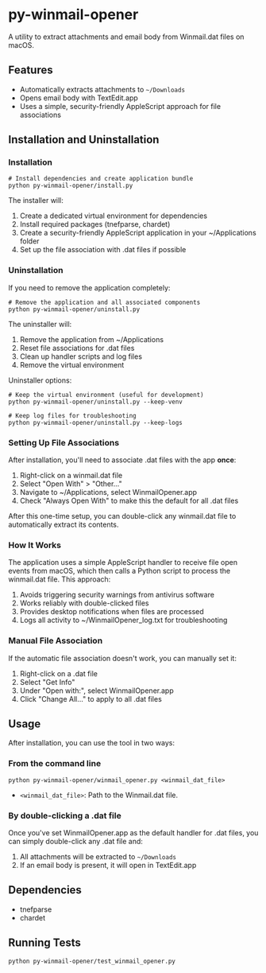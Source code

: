 # py-winmail-opener

A utility to extract attachments and email body from Winmail.dat files on macOS.

## Features

* Automatically extracts attachments to `~/Downloads`
* Opens email body with TextEdit.app
* Uses a simple, security-friendly AppleScript approach for file associations

## Installation and Uninstallation

### Installation

```
# Install dependencies and create application bundle
python py-winmail-opener/install.py
```

The installer will:
1. Create a dedicated virtual environment for dependencies
2. Install required packages (tnefparse, chardet)
3. Create a security-friendly AppleScript application in your ~/Applications folder
4. Set up the file association with .dat files if possible

### Uninstallation

If you need to remove the application completely:

```
# Remove the application and all associated components
python py-winmail-opener/uninstall.py
```

The uninstaller will:
1. Remove the application from ~/Applications
2. Reset file associations for .dat files
3. Clean up handler scripts and log files
4. Remove the virtual environment

Uninstaller options:
```
# Keep the virtual environment (useful for development)
python py-winmail-opener/uninstall.py --keep-venv

# Keep log files for troubleshooting
python py-winmail-opener/uninstall.py --keep-logs
```

### Setting Up File Associations

After installation, you'll need to associate .dat files with the app **once**:
1. Right-click on a winmail.dat file
2. Select "Open With" > "Other..."
3. Navigate to ~/Applications, select WinmailOpener.app
4. Check "Always Open With" to make this the default for all .dat files

After this one-time setup, you can double-click any winmail.dat file to automatically extract its contents.

### How It Works

The application uses a simple AppleScript handler to receive file open events from macOS, which then calls a Python script to process the winmail.dat file. This approach:

1. Avoids triggering security warnings from antivirus software
2. Works reliably with double-clicked files
3. Provides desktop notifications when files are processed
4. Logs all activity to ~/WinmailOpener_log.txt for troubleshooting

### Manual File Association

If the automatic file association doesn't work, you can manually set it:
1. Right-click on a .dat file
2. Select "Get Info"
3. Under "Open with:", select WinmailOpener.app
4. Click "Change All..." to apply to all .dat files

## Usage

After installation, you can use the tool in two ways:

### From the command line

```
python py-winmail-opener/winmail_opener.py <winmail_dat_file>
```

* `<winmail_dat_file>`: Path to the Winmail.dat file.

### By double-clicking a .dat file

Once you've set WinmailOpener.app as the default handler for .dat files, you can simply double-click any .dat file and:
1. All attachments will be extracted to `~/Downloads`
2. If an email body is present, it will open in TextEdit.app

## Dependencies

* tnefparse
* chardet

## Running Tests

```
python py-winmail-opener/test_winmail_opener.py
